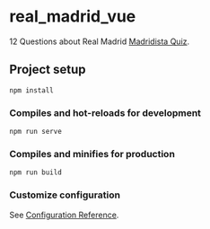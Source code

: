 # real_madrid_vue
12 Questions about Real Madrid 
[Madridista Quiz](https://madridista-8040a.web.app/).
## Project setup
```
npm install
```

### Compiles and hot-reloads for development
```
npm run serve
```

### Compiles and minifies for production
```
npm run build
```

### Customize configuration
See [Configuration Reference](https://cli.vuejs.org/config/).
